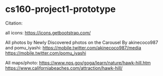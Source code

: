 # cs160-project1-prototype

Citation:

all icons:
https://icons.getbootstrap.com/

All photos by Newly Discovered photos on the Carousel By akinecoco987 and pomu_iyashi:
https://mobile.twitter.com/akinecoco987/media
https://mobile.twitter.com/pomu_iyashi

All maps/photo:
https://www.nps.gov/goga/learn/nature/hawk-hill.htm
https://www.californiabeaches.com/attraction/hawk-hill/

